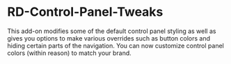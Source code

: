 # RD-Control-Panel-Tweaks
This add-on modifies some of the default control panel styling as well as gives you options to make various overrides such as button colors and hiding certain parts of the navigation. You can now customize control panel colors (within reason) to match your brand.
